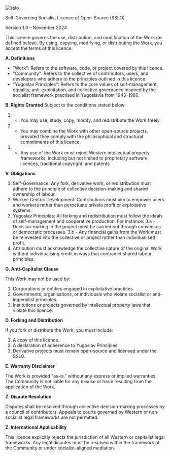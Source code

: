 
![sslo](https://github.com/user-attachments/assets/9ecef12b-aa45-4e96-a018-663c22e19531)

Self-Governing Socialist Licence of Open-Source (SSLO)

Version 1.0 – November 2024

This licence governs the use, distribution, and modification of the Work (as defined below). By using, copying, modifying, or distributing the Work, you accept the terms of this licence.

**A. Definitions**
- "Work": Refers to the software, code, or project covered by this licence.
- "Community": Refers to the collective of contributors, users, and developers who adhere to the principles outlined in this licence.
- "Yugoslav Principles": Refers to the core values of self-management, equality, anti-exploitation, and collective governance inspired by the socialist framework practised in Yugoslavia from 1943–1980.

**B. Rights Granted**
Subject to the conditions stated below:
1. - You may use, study, copy, modify, and redistribute the Work freely.
2. - You may combine the Work with other open-source projects, provided they comply with the philosophical and structural commitments of this licence.
3. - Any use of the Work must reject Western intellectual property frameworks, including but not limited to proprietary software licences, traditional copyright, and patents.

**V. Obligations**
1. Self-Governance: Any fork, derivative work, or redistribution must adhere to the principle of collective decision-making and shared ownership of labour.
2. Worker-Centric Development: Contributions must aim to empower users and workers rather than perpetuate private profit or exploitative systems.
3. Yugoslav Principles: All forking and redistribution must follow the ideals of self-management and cooperative production. For instance:
3.a - Decision-making in the project must be carried out through consensus or democratic processes.
3.b - Any financial gains from the Work must be reinvested into the collective or project rather than individualised profit.
4. Attribution must acknowledge the collective nature of the original Work without individualising credit in ways that contradict shared labour principles.

**G. Anti-Capitalist Clause**

This Work may not be used by:
1. Corporations or entities engaged in exploitative practices.
2. Governments, organisations, or individuals who violate socialist or anti-imperialist principles.
3. Institutions or projects governed by intellectual property laws that violate this licence.

**D. Forking and Distribution**

If you fork or distribute the Work, you must include:
1. A copy of this licence.
2. A declaration of adherence to Yugoslav Principles.
3. Derivative projects must remain open-source and licensed under the SSLO.

**E. Warranty Disclaimer**

The Work is provided "as-is," without any express or implied warranties. The Community is not liable for any misuse or harm resulting from the application of the Work.

**Ž. Dispute Resolution**

Disputes shall be resolved through collective decision-making processes by a council of contributors. Appeals to courts governed by Western or non-socialist legal frameworks are not permitted.

**Z. International Applicability**

This licence explicitly rejects the jurisdiction of all Western or capitalist legal frameworks. Any legal disputes must be resolved within the framework of the Community or under socialist-aligned mediation.
